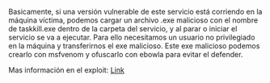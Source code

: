 Basicamente, si una versión vulnerable de este servicio está corriendo en la máquina víctima, podemos cargar un archivo .exe malicioso con el nombre de taskkill.exe dentro de la carpeta del servicio, y al parar o iniciar el servicio se va a ejecutar.
Para ello necesitamos un usuario no privilegiado en la máquina y transferirnos el exe malicioso. Este exe malicioso podemos crearlo con msfvenom y ofuscarlo con ebowla para evitar el defender.

Mas información en el exploit: [Link](https://www.exploit-db.com/exploits/43390)
